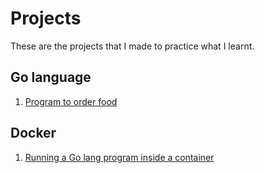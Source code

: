 # Projects
These are the projects that I made to practice what I learnt. 

## Go language 
1. [Program to order food](https://github.com/BhairaviSanskriti/My-DevOps-Journey/tree/main/Go/Projects/CLI%20application%20to%20order%20food)

## Docker 
1. [Running a Go lang program inside a container](https://github.com/BhairaviSanskriti/My-DevOps-Journey/tree/main/Docker/Projects/Running%20CLI%20application%20inside%20container)
